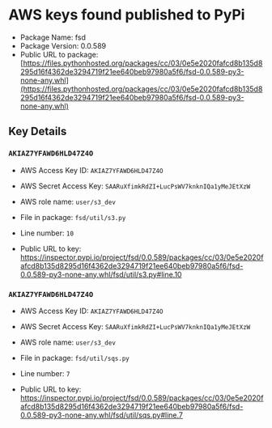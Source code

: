 # AWS keys found published to PyPi

* Package Name: fsd
* Package Version: 0.0.589
* Public URL to package: [https://files.pythonhosted.org/packages/cc/03/0e5e2020fafcd8b135d8295d16f4362de3294719f21ee640beb97980a5f6/fsd-0.0.589-py3-none-any.whl](https://files.pythonhosted.org/packages/cc/03/0e5e2020fafcd8b135d8295d16f4362de3294719f21ee640beb97980a5f6/fsd-0.0.589-py3-none-any.whl)

## Key Details

### `AKIAZ7YFAWD6HLD47Z4O`

* AWS Access Key ID: `AKIAZ7YFAWD6HLD47Z4O`
* AWS Secret Access Key: `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` 
* AWS role name: `user/s3_dev`
* File in package: `fsd/util/s3.py`
* Line number: `10`

* Public URL to key: https://inspector.pypi.io/project/fsd/0.0.589/packages/cc/03/0e5e2020fafcd8b135d8295d16f4362de3294719f21ee640beb97980a5f6/fsd-0.0.589-py3-none-any.whl/fsd/util/s3.py#line.10



### `AKIAZ7YFAWD6HLD47Z4O`

* AWS Access Key ID: `AKIAZ7YFAWD6HLD47Z4O`
* AWS Secret Access Key: `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` 
* AWS role name: `user/s3_dev`
* File in package: `fsd/util/sqs.py`
* Line number: `7`

* Public URL to key: https://inspector.pypi.io/project/fsd/0.0.589/packages/cc/03/0e5e2020fafcd8b135d8295d16f4362de3294719f21ee640beb97980a5f6/fsd-0.0.589-py3-none-any.whl/fsd/util/sqs.py#line.7


